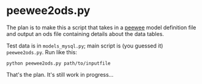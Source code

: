 # peewee2ods.py

The plan is to make this a script that takes in a [peewee](peeewe-orm.com)
model definition file and output an ods file containing details about the
data tables.

Test data is in `models_mysql.py`; main script is (you guessed it)
`peewee2ods.py`. Run like this:

    python peewee2ods.py path/to/inputfile

That's the plan. It's still work in progress...
